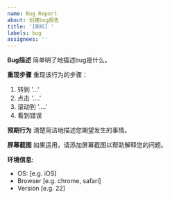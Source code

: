 ```yaml
---
name: Bug Report
about: 创建bug报告
title: '[BUG] '
labels: bug
assignees: ''
---
```


**Bug描述**
简单明了地描述bug是什么。

**重现步骤**
重现该行为的步骤：
1. 转到 '...'
2. 点击 '....'
3. 滚动到 '....'
4. 看到错误

**预期行为**
清楚简洁地描述您期望发生的事情。

**屏幕截图**
如果适用，请添加屏幕截图以帮助解释您的问题。

**环境信息:**
 - OS: [e.g. iOS]
 - Browser [e.g. chrome, safari]
 - Version [e.g. 22]
